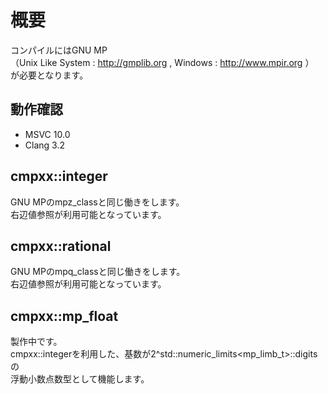 # 概要
コンパイルにはGNU MP  
（Unix Like System : http://gmplib.org , Windows : http://www.mpir.org ）  
が必要となります。  

## 動作確認
* MSVC 10.0  
* Clang 3.2

## cmpxx::integer
GNU MPのmpz_classと同じ働きをします。  
右辺値参照が利用可能となっています。

## cmpxx::rational
GNU MPのmpq_classと同じ働きをします。  
右辺値参照が利用可能となっています。

## cmpxx::mp_float
製作中です。  
cmpxx::integerを利用した、基数が2^std::numeric_limits&lt;mp_limb_t&gt;::digitsの  
浮動小数点数型として機能します。
